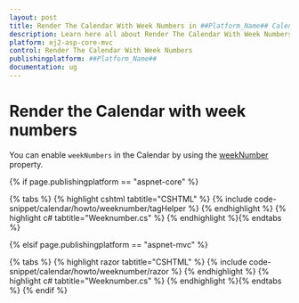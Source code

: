 ```yaml
---
layout: post
title: Render The Calendar With Week Numbers in ##Platform_Name## Calendar Component
description: Learn here all about Render The Calendar With Week Numbers in Syncfusion ##Platform_Name## Calendar component and more.
platform: ej2-asp-core-mvc
control: Render The Calendar With Week Numbers
publishingplatform: ##Platform_Name##
documentation: ug
---
```



# Render the Calendar with week numbers

You can enable `weekNumbers` in the Calendar by using the [weekNumber](https://help.syncfusion.com/cr/aspnetcore-js2/Syncfusion.EJ2.Calendars.Calendar.html#Syncfusion_EJ2_Calendars_Calendar_WeekNumber) property.

{% if page.publishingplatform == "aspnet-core" %}

{% tabs %}
{% highlight cshtml tabtitle="CSHTML" %}
{% include code-snippet/calendar/howto/weeknumber/tagHelper %}
{% endhighlight %}
{% highlight c# tabtitle="Weeknumber.cs" %}
{% endhighlight %}{% endtabs %}

{% elsif page.publishingplatform == "aspnet-mvc" %}

{% tabs %}
{% highlight razor tabtitle="CSHTML" %}
{% include code-snippet/calendar/howto/weeknumber/razor %}
{% endhighlight %}
{% highlight c# tabtitle="Weeknumber.cs" %}
{% endhighlight %}{% endtabs %}
{% endif %}

